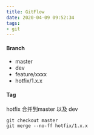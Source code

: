 ```yaml
---
title: GitFlow
date: 2020-04-09 09:52:34
tags:
- git
---
```

#### Branch
+ master
+ dev
+ feature/xxxx
+ hotfix/1.x.x
#### Tag


hotfix 合并到master 以及 dev
```
git checkout master
git merge --no-ff hotfix/1.x.x
```

